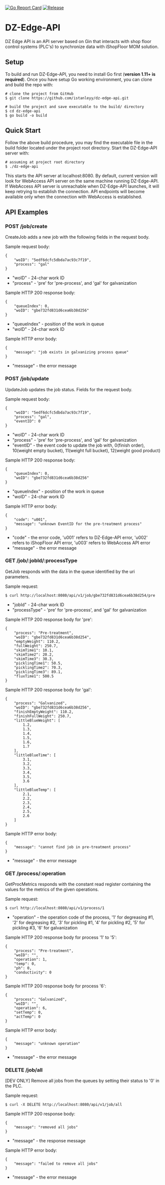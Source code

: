 [![Go Report Card](https://goreportcard.com/badge/github.com/istanleyy/dz-edge-api)](https://goreportcard.com/report/github.com/istanleyy/dz-edge-api)
[![Release](https://img.shields.io/github/v/release/istanleyy/dz-edge-api?include_prereleases)](https://github.com/istanleyy/dz-edge-api/releases)

# DZ-Edge-API

DZ Edge API is an API server based on Gin that interacts with shop floor control systems (PLC's) to synchronize data with iShopFloor MOM solution.

## Setup

To build and run DZ-Edge-API, you need to install Go first (**version 1.11+ is required**).
Once you have setup Go working environment, you can clone and build the repo with:
```
# clone the project from GitHub
$ git clone https://github.com/istanleyy/dz-edge-api.git

# build the project and save executable to the build/ directory
$ cd dz-edge-api
$ go build -o build
```

## Quick Start

Follow the above build procedure, you may find the executable file in the build folder located under the project root directory. Start the DZ-Edge-API server with:
```
# assuming at project root directory
$ ./dz-edge-api
```
This starts the API server at localhost:8080. By default, current version will look for WebAccess API server on the same machine running DZ-Edge-API. If WebAccess API server is unreachable when DZ-Edge-API launches, it will keep retrying to establish the connection. API endpoints will become available only when the connection with WebAccess is established.

## API Examples

### POST /job/create

CreateJob adds a new job with the following fields in the request body.

Sample request body:
```
{
    "woID": "5edf6dcfc5dbda7ac93c7f19",
    "process": "gal"
}
```
- "woID" - 24-char work ID
- "process" - 'pre' for 'pre-process', and 'gal' for galvanization

Sample HTTP 200 response body:
```
{
    "queueIndex": 0,
    "woID": "gbe732fd831d6cea6b38d256"
}
```
- "queueIndex" - position of the work in queue
- "woID" - 24-char work ID

Sample HTTP error body:
```
{
    "message": "job exists in galvanizing process queue"
}
```
- "message" - the error message

### POST /job/update

UpdateJob updates the job status. Fields for the request body.

Sample request body:
```
{
    "woID": "5edf6dcfc5dbda7ac93c7f19",
    "process": "gal",
    "eventID": 0
}
```
- "woID" - 24-char work ID
- "process" - 'pre' for 'pre-process', and 'gal' for galvanization
- "eventID" - the event code to update the job with, 0(finish order), 10(weight empty bucket), 11(weight full bucket), 12(weight good product)

Sample HTTP 200 response body:
```
{
    "queueIndex": 0,
    "woID": "gbe732fd831d6cea6b38d256"
}
```
- "queueIndex" - position of the work in queue
- "woID" - 24-char work ID

Sample HTTP error body:
```
{
    "code": "u001",
    "message": "unknown EventID for the pre-treatment process"
}
```
- "code" - the error code, 'u001' refers to DZ-Edge-API error, 'u002' refers to iShopFloor API error, 'u003' refers to WebAccess API error
- "message" - the error message

### GET /job/:jobId/:processType

GetJob responds with the data in the queue identified by the uri parameters.

Sample request:
```
$ curl http://localhost:8080/api/v1/job/gbe732fd831d6cea6b38d254/pre
```
- "jobId" - 24-char work ID
- "processType" - 'pre' for 'pre-process', and 'gal' for galvanization

Sample HTTP 200 response body for 'pre':
```
{
    "process": "Pre-treatment",
    "woID": "gbe732fd831d6cea6b38d254",
    "emptyWeight": 110.2,
    "fullWeight": 250.7,
    "skimTime1": 10.1,
    "skimTime2": 20.2,
    "skimTime3": 30.3,
    "picklingTime1": 50.5,
    "picklingTime2": 70.3,
    "picklingTime3": 89.1,
    "fluxTime1": 500.5
}
```

Sample HTTP 200 response body for 'gal':
```
{
    "process": "Galvanized",
    "woID": "gbe732fd831d6cea6b38d256",
    "finishEmptyWeight": 110.2,
    "finishFullWeight": 250.7,
    "littleBlueWeight": [
        1.2,
        1.3,
        1.4,
        1.5,
        1.6,
        1.7
    ],
    "littleBlueTime": [
        3.1,
        3.2,
        3.3,
        3.4,
        3.5,
        3.6
    ],
    "littleBlueTemp": [
        2.1,
        2.2,
        2.3,
        2.4,
        2.5,
        2.6
    ]
}
```

Sample HTTP error body:
```
{
    "message": "cannot find job in pre-treatment process"
}
```
- "message" - the error message

### GET /process/:operation

GetProcMetrics responds with the constant read register containing the values for the metrics of the given operations.

Sample request:
```
$ curl http://localhost:8080/api/v1/process/1
```
- "operation" - the operation code of the process, '1' for degreasing #1, '2' for degreasing #2, '3' for pickling #1, '4' for pickling #2, '5' for pickling #3, '6' for galvanization

Sample HTTP 200 response body for process '1' to '5':
```
{
    "process": "Pre-treatment",
    "woID": "",
    "operation": 1,
    "temp": 0,
    "ph": 0,
    "conductivity": 0
}
```

Sample HTTP 200 response body for process '6':
```
{
    "process": "Galvanized",
    "woID": "",
    "operation": 6,
    "setTemp": 0,
    "actTemp": 0
}
```

Sample HTTP error body:
```
{
    "message": "unknown operation"
}
```
- "message" - the error message

### DELETE /job/all

[DEV ONLY] Remove all jobs from the queues by setting their status to '0' in the PLC.

Sample request:
```
$ curl -X DELETE http://localhost:8080/api/v1/job/all
```

Sample HTTP 200 response body:
```
{
    "message": "removed all jobs"
}
```
- "message" - the response message

Sample HTTP error body:
```
{
    "message": "failed to remove all jobs"
}
```
- "message" - the error message
